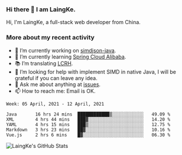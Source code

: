 ### Hi there 👋 I am LaingKe.

Hi, I'm LaingKe, a full-stack web developer from China.

### More about my recent activity

- 🔭 I’m currently working on [simdjson-java](https://github.com/laingke/simdjson-java).
- 🌱 I’m currently learning [Spring Cloud Alibaba](https://github.com/alibaba/spring-cloud-alibaba).
- :books: I’m translating [LCRH](https://github.com/LCTT/LCRH).
- 🤔 I’m looking for help with implement SIMD in native Java, I will be grateful if you can leave any idea.
- 💬 Ask me about anything at [issues](https://github.com/laingke/laingke/issues).
- 📫 How to reach me: Email is OK.

<!--START_SECTION:waka-->
```text
Week: 05 April, 2021 - 12 April, 2021

Java       16 hrs 24 mins  ████████████▒░░░░░░░░░░░░   49.09 % 
XML        4 hrs 44 mins   ███▓░░░░░░░░░░░░░░░░░░░░░   14.20 % 
YAML       4 hrs 15 mins   ███▒░░░░░░░░░░░░░░░░░░░░░   12.75 % 
Markdown   3 hrs 23 mins   ██▓░░░░░░░░░░░░░░░░░░░░░░   10.16 % 
Vue.js     2 hrs 6 mins    █▓░░░░░░░░░░░░░░░░░░░░░░░   06.30 % 
```
<!--END_SECTION:waka-->

![LaingKe's GitHub Stats](https://github-readme-stats.vercel.app/api?username=laingke&show_icons=true&theme=nightowl&count_private=true)
